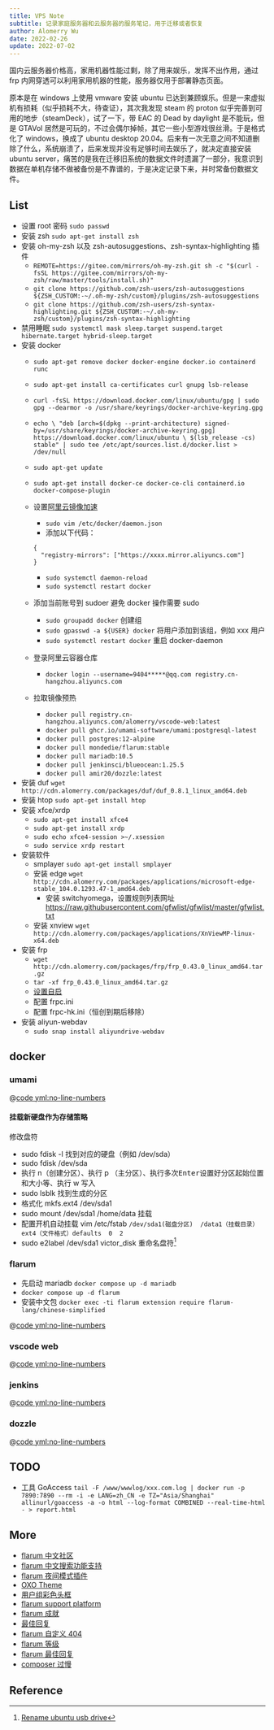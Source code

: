 ```yaml
---
title: VPS Note
subtitle: 记录家庭服务器和云服务器的服务笔记，用于迁移或者恢复
author: Alomerry Wu
date: 2022-02-26
update: 2022-07-02
---
```


<!-- Description. -->

<!-- more -->

国内云服务器价格高，家用机器性能过剩，除了用来娱乐，发挥不出作用，通过 frp 内网穿透可以利用家用机器的性能，服务器仅用于部署静态页面。

原本是在 windows 上使用 vmware 安装 ubuntu 已达到兼顾娱乐。但是一来虚拟机有损耗（似乎损耗不大，待查证），其次我发现 steam 的 proton 似乎完善到可用的地步（steamDeck），试了一下，带 EAC 的 Dead by daylight 是不能玩，但是 GTAVol 居然是可玩的，不过会偶尔掉帧，其它一些小型游戏很丝滑。于是格式化了 windows，换成了 ubuntu desktop 20.04。后来有一次无意之间不知道删除了什么，系统崩溃了，后来发现并没有足够时间去娱乐了，就决定直接安装 ubuntu server，痛苦的是我在迁移旧系统的数据文件时遗漏了一部分，我意识到数据在单机存储不做被备份是不靠谱的，于是决定记录下来，并时常备份数据文件。

## List

- 设置 root 密码 `sudo passwd`
- 安装 zsh `sudo apt-get install zsh`
- 安装 oh-my-zsh 以及 zsh-autosuggestions、zsh-syntax-highlighting 插件
  - `REMOTE=https://gitee.com/mirrors/oh-my-zsh.git sh -c "$(curl -fsSL https://gitee.com/mirrors/oh-my-zsh/raw/master/tools/install.sh)"`
  - `git clone https://github.com/zsh-users/zsh-autosuggestions ${ZSH_CUSTOM:-~/.oh-my-zsh/custom}/plugins/zsh-autosuggestions`
  - `git clone https://github.com/zsh-users/zsh-syntax-highlighting.git ${ZSH_CUSTOM:-~/.oh-my-zsh/custom}/plugins/zsh-syntax-highlighting`
- 禁用睡眠 `sudo systemctl mask sleep.target suspend.target hibernate.target hybrid-sleep.target`
- 安装 docker
  - `sudo apt-get remove docker docker-engine docker.io containerd runc`
  - `sudo apt-get install ca-certificates curl gnupg lsb-release`
  - `curl -fsSL https://download.docker.com/linux/ubuntu/gpg | sudo gpg --dearmor -o /usr/share/keyrings/docker-archive-keyring.gpg`
  - `echo \
  "deb [arch=$(dpkg --print-architecture) signed-by=/usr/share/keyrings/docker-archive-keyring.gpg] https://download.docker.com/linux/ubuntu \
  $(lsb_release -cs) stable" | sudo tee /etc/apt/sources.list.d/docker.list > /dev/null`
  - `sudo apt-get update`
  - `sudo apt-get install docker-ce docker-ce-cli containerd.io docker-compose-plugin`
  - 设置[阿里云镜像加速](https://cr.console.aliyun.com/cn-hangzhou/instances/mirrors)
    - `sudo vim /etc/docker/daemon.json`
    - 添加以下代码：

    ```json:no-line-numbers
    {
      "registry-mirrors": ["https://xxxx.mirror.aliyuncs.com"]
    } 
    ```

    - `sudo systemctl daemon-reload`
    - `sudo systemctl restart docker`
  - 添加当前账号到 sudoer 避免 docker 操作需要 sudo
    - `sudo groupadd docker` 创建组
    - `sudo gpasswd -a ${USER} docker` 将用户添加到该组，例如 xxx 用户
    - `sudo systemctl restart docker` 重启 docker-daemon
  - 登录阿里云容器仓库
    - `docker login --username=9404*****@qq.com registry.cn-hangzhou.aliyuncs.com`
  - 拉取镜像预热
    -  `docker pull registry.cn-hangzhou.aliyuncs.com/alomerry/vscode-web:latest`
    -  `docker pull ghcr.io/umami-software/umami:postgresql-latest`
    -  `docker pull postgres:12-alpine`
    -  `docker pull mondedie/flarum:stable`
    -  `docker pull mariadb:10.5`
    -  `docker pull jenkinsci/blueocean:1.25.5`
    -  `docker pull amir20/dozzle:latest`
- 安装 duf `wget http://cdn.alomerry.com/packages/duf/duf_0.8.1_linux_amd64.deb`
- 安装 htop `sudo apt-get install htop`
- 安装 xfce/xrdp
  - `sudo apt-get install xfce4`
  - `sudo apt-get install xrdp`
  - `sudo echo xfce4-session >~/.xsession`
  - `sudo service xrdp restart`
- 安装软件
  - smplayer `sudo apt-get install smplayer`
  - 安装 edge `wget http://cdn.alomerry.com/packages/applications/microsoft-edge-stable_104.0.1293.47-1_amd64.deb`
    - 安装 switchyomega，设置规则列表网址 https://raw.githubusercontent.com/gfwlist/gfwlist/master/gfwlist.txt
  - 安装 xnview `wget http://cdn.alomerry.com/packages/applications/XnViewMP-linux-x64.deb`
- 安装 frp
  - `wget http://cdn.alomerry.com/packages/frp/frp_0.43.0_linux_amd64.tar.gz`
  - `tar -xf frp_0.43.0_linux_amd64.tar.gz`
  - [设置自启](/posts/2022-06-17-frp.md)
  - 配置 frpc.ini
  - 配置 frpc-hk.ini（恒创到期后移除）
- 安装 aliyun-webdav
  - `sudo snap install aliyundrive-webdav`

## docker

### umami

@[code yml:no-line-numbers](./codes/vps-home/frpc/umami/docker-compose.yml)

#### 挂载新硬盘作为存储策略

修改盘符

- sudo fdisk -l 找到对应的硬盘（例如 /dev/sda）
- sudo fdisk /dev/sda
- 执行 n（创建分区）、执行 p （主分区）、执行多次<kbd>Enter</kbd>设置好分区起始位置和大小等、执行 w 写入
- sudo lsblk 找到生成的分区
- 格式化 mkfs.ext4 /dev/sda1
- sudo mount /dev/sda1 /home/data 挂载
- 配置开机自动挂载 vim /etc/fstab `/dev/sda1(磁盘分区)  /data1（挂载目录） ext4（文件格式）defaults  0  2`
- sudo e2label /dev/sda1 victor_disk 重命名盘符[^rename_ubuntu_usb_drive]


### flarum

- 先启动 mariadb `docker compose up -d mariadb`
- `docker compose up -d flarum`
- 安装中文包 `docker exec -ti flarum extension require flarum-lang/chinese-simplified`

@[code yml:no-line-numbers](./codes/vps-home/frpc/flarum/docker-compose.yml)

### vscode web

@[code yml:no-line-numbers](./codes/vps-home/frpc/vscode-web/docker-compose.yml)

### jenkins

@[code yml:no-line-numbers](./codes/vps-home/frpc/jenkins/docker-compose.yml)

### dozzle

@[code yml:no-line-numbers](./codes/vps-home/frpc/dozzle/docker-compose.yml)

## TODO

- 工具 GoAccess `tail -F /www/wwwlog/xxx.com.log | docker run -p 7890:7890 --rm -i -e LANG=zh_CN -e TZ="Asia/Shanghai" allinurl/goaccess -a -o html --log-format COMBINED --real-time-html - > report.html`

## More

- [flarum 中文社区](https://discuss.flarum.org.cn/)
- [flarum 中文搜索功能支持](https://discuss.flarum.org.cn/d/1216)
- [flarum 夜间模式插件](https://discuss.flarum.org/d/21492-friendsofflarum-night-mode/362)
- [OXO Theme](https://discuss.flarum.org/d/28681-oxo-theme)
- [用户组彩色头框](https://discuss.flarum.org.cn/d/2203)
- [flarum support platform](https://discuss.flarum.org/d/23741-support-platform-turn-your-community-into-a-support-platform)
- [flarum 成就](https://discuss.flarum.org/d/26675-flarum-achievements-reward-your-users-for-participating)
- [最佳回复](https://discuss.flarum.org.cn/d/1323)
- [flarum 自定义 404 ](https://discuss.flarum.org/d/10784-friendsofflarum-custom-html-error-pages/36)
- [flarum 等级](https://discuss.flarum.org/d/27869-level-ranks/44)
- [flarum 最佳回复](https://discuss.flarum.org.cn/d/1323/2)
- [composer 过慢](https://cloud.tencent.com/developer/article/1801915)

## Reference

[^rename_ubuntu_usb_drive]: [Rename ubuntu usb drive](https://help.ubuntu.com/community/RenameUSBDrive)